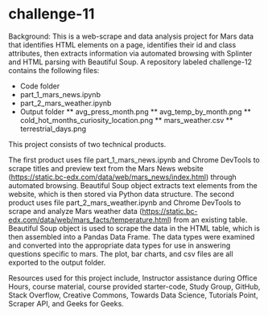 # challenge-11

Background: This is a web-scrape and data analysis project for Mars data that identifies HTML elements on a page, identifies their id and class attributes, then extracts information via automated browsing with Splinter and HTML parsing with Beautiful Soup.
A repository labeled challenge-12 contains the following files:
*    Code folder
*    part_1_mars_news.ipynb
*    part_2_mars_weather.ipynb
*   Output folder
** avg_press_month.png
** avg_temp_by_month.png
** cold_hot_months_curiosity_location.png
** mars_weather.csv
** terrestrial_days.png

This project consists of two technical products. 

The first product uses file part_1_mars_news.ipynb and Chrome DevTools to scrape titles and preview text from the Mars News website (https://static.bc-edx.com/data/web/mars_news/index.html) through automated browsing. Beautiful Soup object extracts text elements from the website, which is then stored via Python data structure. 
The second product uses file part_2_mars_weather.ipynb and Chrome DevTools to scrape and analyze Mars weather data (https://static.bc-edx.com/data/web/mars_facts/temperature.html) from an existing table. Beautiful Soup object is used to scrape the data in the HTML table, which is then assembled into a Pandas Data Frame.  The data types were examined and converted into the appropriate data types for use in answering questions specific to mars. The plot, bar charts, and csv files are all exported to the output folder. 

Resources used for this project include, Instructor assistance during Office Hours, course material, course provided starter-code, Study Group, GitHub, Stack Overflow, Creative Commons, Towards Data Science, Tutorials Point, Scraper API, and Geeks for Geeks.
